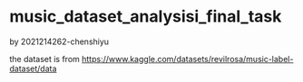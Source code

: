 # music_dataset_analysisi_final_task

by 2021214262-chenshiyu

the dataset is from https://www.kaggle.com/datasets/revilrosa/music-label-dataset/data
